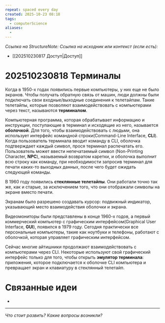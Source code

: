 ```yaml
---
repeat: spaced every day
created: 2025-10-23 08:18
tags:
  - computerScience
aliases:
  -
---
```

*Ссылка на StructureNote:*
*Ссылка на исходник или контекст (если есть):*
- [[202510230817 Доступ|Доступ]]

# 202510230818 Терминалы

Когда в 1950-х годах появились первые компьютеры, у них еще не было экранов. Чтобы получать обратную связь от машин, люди должны были подключать свои входные/выходные соединения к телетайпам. Такие телетайпы, которые позволяют взаимодействовать с компьютерами через текст, называются **терминалом**.

Компьютерная программа, которая обрабатывает информацию и инструкции, поступающие в терминал и исходящие из него, называется **оболочкой**. Для того, чтобы взаимодействовать с людьми, она использует интерфейс командной строки(Command-Line Interface, **CLI**). Когда пользователь терминала вводит команду в CLI, оболочка подтверждает каждый символ, прося терминал распечатать его. Пользователь может ввести непечатаемый символ (Non-Printing Character, **NPC**), называемый возвратом каретки, и оболочка выполнит всю строку как команду, при необходимости запросив терминал для печати каких-то выходных данных‚ после чего будет ожидать следующей команды.

В 1960 году появились **стеклянные телетайпы**. Они работали точно так же, как и старые, за исключением того, что они отображали символы на экране вместо печати.

Экранам было разрешено создавать курсор: подвижный индикатор, указывающий место взаимодействия оболочки и экрана.

Видеомониторы были представлены в конце 1960-х годов, а первый коммерческий компьютер с графическим интерфейсом(Graphical User Interface, **GUI**), появился в 1979 году. Сегодня практически все персональные компьютеры, такие как ноутбуки и телефоны, работают с оболочкой, которая управляет графическим интерфейсом.

Сейчас многие айтишники продолжают взаимодействовать с компьютерами через CLI. Некоторые используют свой графический интерфейс только для того, чтобы открыть **эмулятор терминала**: приложения, которое подключается к оболочке CLI компьютера и превращает экран и клавиатуру в стеклянный телетайп.

# Связанные идеи

- 

---

*Что стоит развить? Какие вопросы возникли?*

